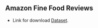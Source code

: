 ## Amazon Fine Food Reviews

 - Link for download [Dataset](https://www.kaggle.com/datasets/snap/amazon-fine-food-reviews).